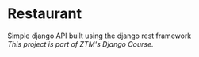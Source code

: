 # Restaurant

Simple django API built using the django rest framework   
*This project is part of ZTM's Django Course.*
